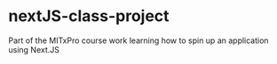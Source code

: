 # nextJS-class-project
Part of the MITxPro course work learning how to spin up an application using Next.JS
